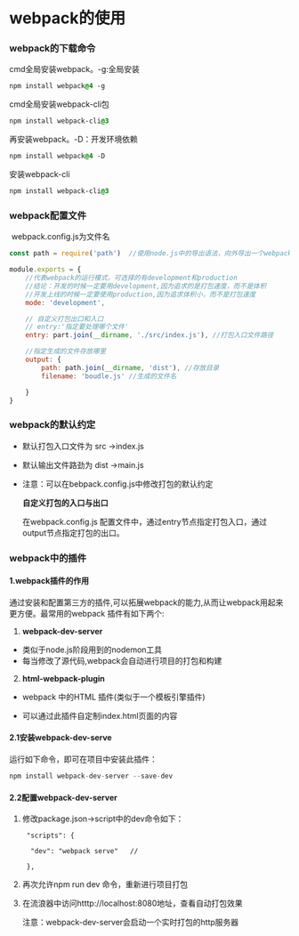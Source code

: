 # webpack的使用

### webpack的下载命令

 cmd全局安装webpack。-g:全局安装 

```css
npm install webpack@4 -g
```

 cmd全局安装webpack-cli包 

```css
npm install webpack-cli@3
```

再安装webpack。-D：开发环境依赖

```css
npm install webpack@4 -D
```

安装webpack-cli

```css
npm install webpack-cli@3
```

 

### webpack配置文件	

​	webpack.config.js为文件名

```js
const path = require('path')  //使用node.js中的导出语法，向外导出一个webpack的配置对象

module.exports = {
    //代表webpack的运行模式，可选择的有development和production
    //结论：开发的时候一定要用development,因为追求的是打包速度，而不是体积
    //开发上线的时候一定要使用production,因为追求体积小，而不是打包速度
    mode: 'development',

    // 自定义打包出口和入口
    // entry:'指定要处理哪个文件'
    entry: part.join(__dirname, './src/index.js'), //打包入口文件路径

    //指定生成的文件存放哪里
    output: {
        path: path.join(__dirname, 'dist'), //存放目录
        filename: 'boudle.js' //生成的文件名

    }
}

```





### webpack的默认约定

- 默认打包入口文件为 src ->index.js

- 默认输出文件路劲为 dist ->main.js

- 注意：可以在bebpack.config.js中修改打包的默认约定

  **自定义打包的入口与出口**

  在webpack.config.js 配置文件中，通过entry节点指定打包入口，通过output节点指定打包的出口。

  

### webpack中的插件

#### 	1.webpack插件的作用

 通过安装和配置第三方的插件,可以拓展webpack的能力,从而让webpack用起来更方便。最常用的webpack 插件有如下两个: 

1.  **webpack-dev-server** 

-  类似于node.js阶段用到的nodemon工具 
-  每当修改了源代码,webpack会自动进行项目的打包和构建 

2. **html-webpack-plugin** 

-  webpack 中的HTML 插件(类似于一个模板引擎插件) 

-  可以通过此插件自定制index.html页面的内容 

  

  #### 2.1安装webpack-dev-serve

运行如下命令，即可在项目中安装此插件：

```javascript
npm install webpack-dev-server --save-dev 
```

#### 	2.2配置webpack-dev-server

1. 修改package.json->script中的dev命令如下：

   ```
    "scripts": {
   
     "dev": "webpack serve"   //
   
    },
   ```

   

2. 再次允许npm run dev 命令，重新进行项目打包

3. 在流浪器中访问htttp://localhost:8080地址，查看自动打包效果	

   注意：webpack-dev-server会启动一个实时打包的http服务器